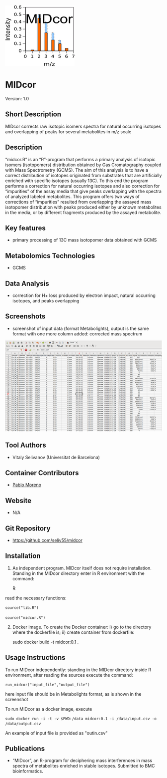 ![Logo](text4217.png)

# MIDcor
Version: 1.0
## Short Description

MIDcor corrects raw isotopic isomers spectra for natural occurring isotopes and overlapping of peaks for several metabolites in m/z scale

## Description

“midcor.R” is an “R”-program that performs a primary analysis of isotopic isomers (isotopomers) distribution obtained by Gas Cromatography coupled with Mass Spectrometry (GCMS). The aim of this analysis is to have a correct distribution of isotopes originated from substrates that are artificially enriched with specific isotopes (usually 13C). To this end the program performs a correction for natural occurring isotopes and also correction for “impurities” of the assay media that give peaks overlapping with the spectra of analyzed labeled metabolites. This program offers two ways of corrections of “impurities” resulted from overlapping the assayed mass isotopomer distribution with peaks produced either by unknown metabolites in the media, or by different fragments produced by the assayed metabolite. 

## Key features

- primary processing of 13C mass isotopomer data obtained with GCMS

## Metabolomics Technologies

- GCMS

## Data Analysis

- correction for H+ loss produced by electron impact, natural occurring isotopes, and peaks overlapping

## Screenshots

- screenshot of input data (format Metabolights), output is the same format with one more column added: corrected mass spectrum

![screenshot](Screenshot.png)

## Tool Authors

- Vitaly Selivanov (Universitat de Barcelona)

## Container Contributors

- [Pablo Moreno](EBI)

## Website

- N/A

## Git Repository

- https://github.com/seliv55/midcor

## Installation

1) As independent program. MIDcor itself does not require installation. Standing in the MIDcor directory enter in R environment with the command:
  
    R
  
read the necessary functions:
  
    source("lib.R")

    source("midcor.R")

2) Docker image. To create the Docker container: i) go to the directory where the dockerfile is;
 ii) create container from dockerfile:
              
    sudo docker build -t midcor:0.1 .


## Usage Instructions

To run MIDcor independently: standing in the MIDcor directory inside R environment, after reading the sources execute the command:

    run_midcor("input_file","output_file")
 
here input file should be in Metabolights format, as is shown in the screenshot
 
To run MIDcor as a docker image, execute
 
    sudo docker run -i -t -v $PWD:/data midcor:0.1 -i /data/input.csv -o /data/output.csv

An example of input file is provided as "outin.csv"

## Publications
- “MIDcor”, an R-program for deciphering mass interferences in mass spectra of metabolites enriched in stable isotopes. Submitted to BMC bioinformatics.
